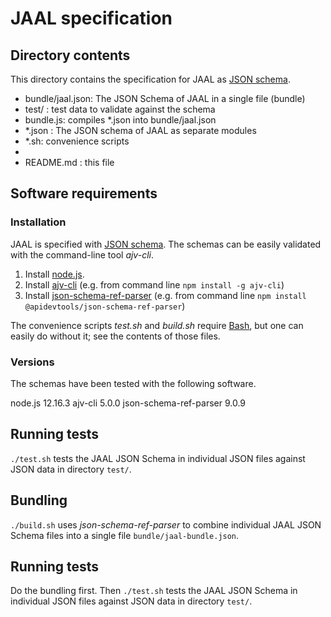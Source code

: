 # JAAL specification

## Directory contents

This directory contains the specification for JAAL as
[JSON schema](https://json-schema.org).

- bundle/jaal.json: The JSON Schema of JAAL in a single file (bundle)
- test/     : test data to validate against the schema
- bundle.js: compiles *.json into bundle/jaal.json
- *.json : The JSON schema of JAAL as separate modules
- *.sh: convenience scripts
-
- README.md : this file

## Software requirements

### Installation

JAAL is specified with [JSON schema](https://json-schema.org).
The schemas can be easily validated with the command-line tool *ajv-cli*.

1. Install [node.js](https://nodejs.org).
2. Install [ajv-cli](https://www.npmjs.com/package/ajv-cli)
   (e.g. from command line `npm install -g ajv-cli`)
3. Install [json-schema-ref-parser](https://github.com/APIDevTools/json-schema-ref-parser)
   (e.g. from command line `npm install @apidevtools/json-schema-ref-parser`)

The convenience scripts *test.sh* and *build.sh* require
[Bash](https://www.gnu.org/software/bash/), but one can easily do without it;
see the contents of those files.

### Versions

The schemas have been tested with the following software.

node.js 12.16.3
ajv-cli 5.0.0
json-schema-ref-parser 9.0.9

## Running tests

`./test.sh` tests the JAAL JSON Schema in individual JSON files against JSON
data in directory `test/`.

## Bundling

`./build.sh` uses *json-schema-ref-parser* to combine individual JAAL JSON
Schema files into a single file `bundle/jaal-bundle.json`.

## Running tests

Do the bundling first. Then `./test.sh` tests the JAAL JSON Schema in
individual JSON files against JSON data in directory `test/`.
